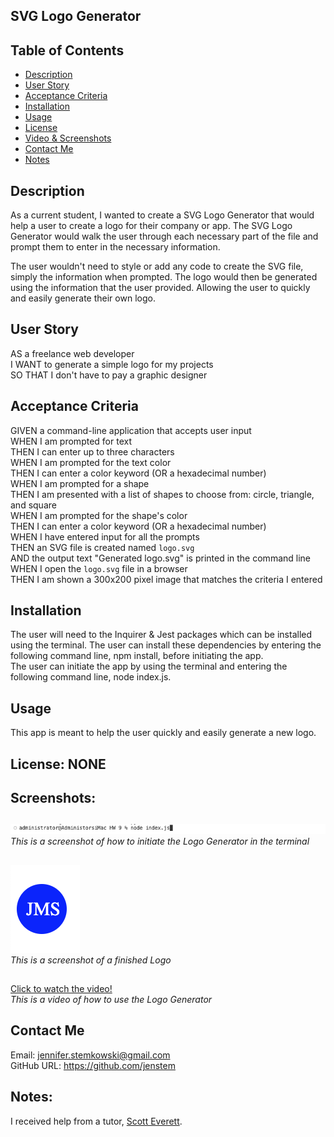 ## SVG Logo Generator

## Table of Contents
+ [Description](#description)
+ [User Story](#userstory)
+ [Acceptance Criteria](#acceptance)
+ [Installation](#installation)
+ [Usage](#usage)
+ [License](#license)
+ [Video & Screenshots](#screenshots)
+ [Contact Me](#contact)
+ [Notes](#notes)
##

<a id='description'></a>
## Description

As a current student, I wanted to create a SVG Logo Generator that would help a user to create a logo for their company or app.  The SVG Logo Generator would walk the user through each necessary part of the file and prompt them to enter in the necessary information.

The user wouldn't need to style or add any code to create the SVG file, simply the information when prompted.  The logo would then be generated using the information that the user provided.  Allowing the user to quickly and easily generate their own logo.
##

<a id='userstory'></a>
## User Story

AS a freelance web developer\
I WANT to generate a simple logo for my projects\
SO THAT I don't have to pay a graphic designer
##

<a id='acceptance'></a>
## Acceptance Criteria

GIVEN a command-line application that accepts user input\
WHEN I am prompted for text\
THEN I can enter up to three characters\
WHEN I am prompted for the text color\
THEN I can enter a color keyword (OR a hexadecimal number)\
WHEN I am prompted for a shape\
THEN I am presented with a list of shapes to choose from: circle, triangle, and square\
WHEN I am prompted for the shape's color\
THEN I can enter a color keyword (OR a hexadecimal number)\
WHEN I have entered input for all the prompts\
THEN an SVG file is created named `logo.svg`\
AND the output text "Generated logo.svg" is printed in the command line\
WHEN I open the `logo.svg` file in a browser\
THEN I am shown a 300x200 pixel image that matches the criteria I entered
##

<a id='installation'></a>
## Installation
The user will need to the Inquirer & Jest packages which can be installed using the terminal.  The user can install these dependencies by entering the following command line, npm install, before initiating the app.  <br>
The user can initiate the app by using the terminal and entering the following command line, node index.js.
##

<a id='usage'></a>
## Usage
This app is meant to help the user quickly and easily generate a new logo.
##

<a id='license'></a>
## License:  NONE
##

<a id='screenshots'></a>
## Screenshots:
##

![](https://github.com/jenstem/readme-generator/blob/main/assets/getting-started.png) <br>
*This is a screenshot of how to initiate the Logo Generator in the terminal*
##

![](https://github.com/jenstem/logo-generator/blob/main/examples/blue-circle-example.png) <br>
*This is a screenshot of a finished Logo*
##

[Click to watch the video!](https://youtu.be/Bu0hCR7xznU) <br>
*This is a video of how to use the Logo Generator*
##

<a id='contact'></a>
## Contact Me
Email:  jennifer.stemkowski@gmail.com <br>
GitHub URL:  https://github.com/jenstem

##
<a id='notes'></a>
## Notes:

I received help from a tutor, [Scott Everett](https://calendly.com/fsf-tutor-team/scott-everett?month=2023-06).